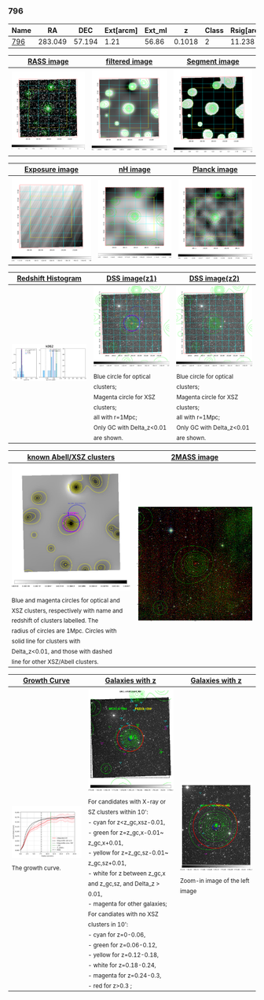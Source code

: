 <div STYLE="page-break-after: always;"></div>

### 796

|Name          |RA          |DEC      | Ext[arcm] | Ext_ml | z    | Class| Rsig[arcmin] | CRsig[c/s] | CR500[c/s] | R500[Mpc] |L500[erg/s]|F500[erg/s/cm^2]| M500[Msun]|Tx[keV]|beta|GC(XSZ,Delta_z<0.01)| GC(OPT,Delta_z<0.01)|GC|alias|
|--------------|------------|------------|---|---|-----------|--------|------|------|----|----|----|----|----|----|----|----|----|----|---|
|[796](script/796.md)     | 283.049       | 57.194       | 1.21    | 56.86   | 0.1018 | 2   | 11.238 |0.170 |0.161 |0.869 |7.714e+43 |2.929e-12 |2.061e+14 |3.453 |0.599 |Tar, |-, |Tar, |k062|

|[RASS image](../image/796/796_img.pdf)|[filtered image](../image/796/796_fil.pdf)|[Segment image](../image/796/796_seg.pdf)|
|-------------------|--------------------|-------------------|
| <img src="../image/796/796_img.png" width="300">  | <img src="../image/796/796_fil.png" width="300">   | <img src="../image/796/796_seg.png" width="300">  |

|[Exposure image](../image/796/796_mex.pdf)| [nH image](../image/796/796_nh.pdf)| [Planck image](../image/796/796_p.pdf)|
|-------------------|--------------------|-------------------|
|<img src="../image/796/796_mex.png" width="300">   | <img src="../image/796/796_nh.png" width="300">    | <img src="../image/796/796_p.png" width="300"> |

|[Redshift Histogram](../image/796/796_zg.pdf) | [DSS image(z1)](../image/796/796_dss_z1.pdf)      |  [DSS image(z2)](../image/796/796_dss_z2.pdf)    |
|-------------------|--------------------|-------------------|
|<img src="../image/796/796_zg.png" width="300"> |<img src="../image/796/796_dss_z1.png" width="300"> <sub><br>Blue circle for optical clusters; <br>Magenta circle for XSZ clusters; <br>all with r=1Mpc; <br>Only GC with Delta_z<0.01 are shown. </sub>| <img src="../image/796/796_dss_z2.png" width="300"><sub><br>Blue circle for optical clusters; <br>Magenta circle for XSZ clusters; <br>all with r=1Mpc; <br>Only GC with Delta_z<0.01 are shown. </sub> |

|[known Abell/XSZ clusters](../image/796/796_m.pdf) | [2MASS image](../image/796/796_2mass.pdf)      |
|-------------------|-------------------|
|<img src=../image/796/796_m.png width="300"> <sub><br>Blue and magenta circles for optical and <br>XSZ clusters, respectively with name and <br>redshift of clusters labelled. The <br>radius of circles are 1Mpc. Circles with <br>solid line for clusters with <br>Delta_z<0.01, and those with dashed <br>line for other XSZ/Abell clusters.        </sub>|<img src="../image/796/796_2mass.png" width="300">  |

|[Growth Curve](../image/796/796_gca_all.png) |[Galaxies with z](../image/796/796_opt_ned.pdf) |[Galaxies with z](../image/796/796_opt_ned_zoom.pdf) |
|-------------------|-------------------|-------------------|
| <img src="../image/796/796_gca_all.png" width="300"> <sub><br>The growth curve.</sub>| <img src=../image/796/796_opt_ned.png width="300"> <br><sub> For candidates with X-ray or SZ clusters within 10': <br> - cyan for z<z_gc,xsz-0.01, <br> - green for z=z_gc,x-0.01~ z_gc,x+0.01, <br> - yellow for z=z_gc,sz-0.01~ z_gc,sz+0.01, <br> - white for z between z_gc,x and z_gc,sz, and Delta_z > 0.01, <br> - magenta for other galaxies; <br>For candiates with no XSZ clusters in 10': <br> - cyan for z=0-0.06, <br> - green for z=0.06-0.12, <br> - yellow for z=0.12-0.18, <br> - white for z=0.18-0.24, <br> - magenta for z=0.24-0.3, <br> - red for z>0.3 ;  </sub>|<img src=../image/796/796_opt_ned_zoom.png width="300">  <br><sub> Zoom-in image of the left image</sub>|




